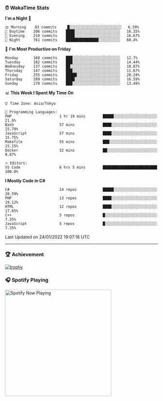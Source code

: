 ### ⏰ WakaTime Stats


<!--START_SECTION:waka-->
**I'm a Night 🦉** 

```text
🌞 Morning    83 commits     █░░░░░░░░░░░░░░░░░░░░░░░░   6.59% 
🌆 Daytime    206 commits    ████░░░░░░░░░░░░░░░░░░░░░   16.35% 
🌃 Evening    210 commits    ████░░░░░░░░░░░░░░░░░░░░░   16.67% 
🌙 Night      761 commits    ███████████████░░░░░░░░░░   60.4%

```
📅 **I'm Most Productive on Friday** 

```text
Monday       160 commits    ███░░░░░░░░░░░░░░░░░░░░░░   12.7% 
Tuesday      182 commits    ███░░░░░░░░░░░░░░░░░░░░░░   14.44% 
Wednesday    137 commits    ██░░░░░░░░░░░░░░░░░░░░░░░   10.87% 
Thursday     147 commits    ███░░░░░░░░░░░░░░░░░░░░░░   11.67% 
Friday       255 commits    █████░░░░░░░░░░░░░░░░░░░░   20.24% 
Saturday     209 commits    ████░░░░░░░░░░░░░░░░░░░░░   16.59% 
Sunday       170 commits    ███░░░░░░░░░░░░░░░░░░░░░░   13.49%

```


📊 **This Week I Spent My Time On** 

```text
⌚︎ Time Zone: Asia/Tokyo

💬 Programming Languages: 
PHP                      1 hr 19 mins        █████░░░░░░░░░░░░░░░░░░░░   21.9% 
Bash                     57 mins             ████░░░░░░░░░░░░░░░░░░░░░   15.79% 
JavaScript               57 mins             ████░░░░░░░░░░░░░░░░░░░░░   15.75% 
Makefile                 55 mins             ███░░░░░░░░░░░░░░░░░░░░░░   15.15% 
Docker                   32 mins             ██░░░░░░░░░░░░░░░░░░░░░░░   8.87%

🔥 Editors: 
VS Code                  6 hrs 5 mins        █████████████████████████   100.0%

```

**I Mostly Code in C#** 

```text
C#                       14 repos            █████░░░░░░░░░░░░░░░░░░░░   20.59% 
PHP                      13 repos            ████░░░░░░░░░░░░░░░░░░░░░   19.12% 
HTML                     12 repos            ████░░░░░░░░░░░░░░░░░░░░░   17.65% 
C++                      5 repos             █░░░░░░░░░░░░░░░░░░░░░░░░   7.35% 
JavaScript               5 repos             █░░░░░░░░░░░░░░░░░░░░░░░░   7.35%

```



 Last Updated on 24/01/2022 19:07:16 UTC
<!--END_SECTION:waka-->

---

### 🏆 Achievement

[![trophy](https://github-profile-trophy.vercel.app/?username=Slime-hatena&theme=flat&no-bg=true&no-frame=true&column=8)](https://github.com/ryo-ma/github-profile-trophy)

### 🎧 Spotify Playing

[<img src="https://spotify-now-playing-slime-hatena.vercel.app/api/spotify-playing" alt="Spotify Now Playing" width="350" />](https://open.spotify.com/user/slime_hatena)

<!--
**Slime-hatena/Slime-hatena** is a ✨ _special_ ✨ repository because its `README.md` (this file) appears on your GitHub profile.

Here are some ideas to get you started:

- 🔭 I’m currently working on ...
- 🌱 I’m currently learning ...
- 👯 I’m looking to collaborate on ...
- 🤔 I’m looking for help with ...
- 💬 Ask me about ...
- 📫 How to reach me: ...
- 😄 Pronouns: ...
- ⚡ Fun fact: ...
-->
